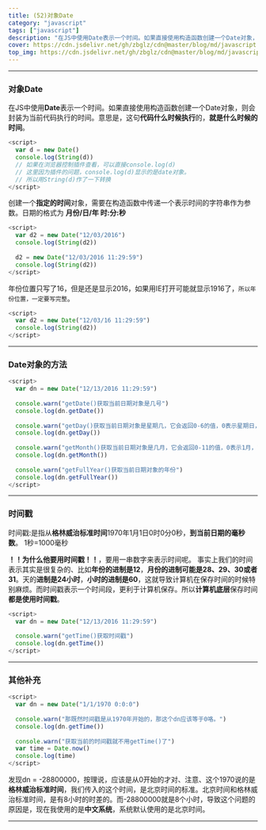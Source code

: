 ```yaml
---
title: (52)对象Date
category: "javascript"
tags: ["javascript"]
description: "在JS中使用Date表示一个时间。如果直接使用构造函数创建一个Date对象，则会封装为当前代码执行的时间。"
cover: https://cdn.jsdelivr.net/gh/zbglz/cdn@master/blog/md/javascript.svg
top_img: https://cdn.jsdelivr.net/gh/zbglz/cdn@master/blog/md/javascript.svg
---
```


***

### 对象Date


在JS中使用**Date**表示一个时间。如果直接使用构造函数创建一个Date对象，则会封装为当前代码执行的时间。意思是，这句**代码什么时候执行**的，**就是什么时候的时间**。

```js js
<script>
  var d = new Date()
  console.log(String(d))
  // 如果在浏览器控制插件查看，可以直接console.log(d)
  // 这里因为插件的问题，console.log(d)显示的是date对象。
  // 所以用String(d)作了一下转换
</script>
```

创建一个**指定的时间**对象，需要在构造函数中传递一个表示时间的字符串作为参数。日期的格式为 **月份/日/年 时:分:秒**

```js js
<script>
  var d2 = new Date("12/03/2016")
  console.log(String(d2))
  
  d2 = new Date("12/03/2016 11:29:59")
  console.log(String(d2))
</script>
```

年份位置只写了16，但是还是显示2016，如果用IE打开可能就显示1916了，`所以年份位置，一定要写完整`。

```js js
<script>
  var d2 = new Date("12/03/16 11:29:59")
  console.log(String(d2))
</script>
```

***

### Date对象的方法

```js js
<script>
  var dn = new Date("12/13/2016 11:29:59")
  
  console.warn("getDate()获取当前日期对象是几号")
  console.log(dn.getDate())
  
  console.warn("getDay()获取当前日期对象是星期几，它会返回0-6的值，0表示星期日，1表示星期一，2表示星期二......")
  console.log(dn.getDay())
  
  console.warn("getMonth()获取当前日期对象是几月，它会返回0-11的值，0表示1月，1表示2月，2表示3月......11表示12月")
  console.log(dn.getMonth())
  
  console.warn("getFullYear()获取当前日期对象的年份")
  console.log(dn.getFullYear())
</script>
```

***

### 时间戳

时间戳:是指从**格林威治标准时间**1970年1月1日0时0分0秒，**到当前日期的毫秒数**。
1秒=1000毫秒

**！！为什么他要用时间戳！！**，要用一串数字来表示时间呢。
事实上我们的时间表示其实是很复杂的、比如**年份的进制是12**，**月份的进制可能是28、29、30或者31**。天的**进制是24小时**，**小时的进制是60**，这就导致计算机在保存时间的时候特别麻烦。而时间戳表示一个时间段，更利于计算机保存。所以**计算机底层**保存时间**都是使用时间戳**。

```js js
<script>
  var dn = new Date("12/13/2016 11:29:59")
  
  console.warn("getTime()获取时间戳")
  console.log(dn.getTime())
</script>
```

***

### 其他补充

```js js
<script>
  var dn = new Date("1/1/1970 0:0:0")
  
  console.warn("那既然时间戳是从1970年开始的，那这个dn应该等于0咯。")
  console.log(dn.getTime()) 
  
  console.warn("获取当前的时间戳就不用getTime()了")
  var time = Date.now()
  console.log(time)
</script>
```

发现dn = -28800000，按理说，应该是从0开始的才对、注意、这个1970说的是**格林威治标准时间**，我们传入的这个时间，是北京时间的标准。北京时间和格林威治标准时间，是有8小时的时差的。而-28800000就是8个小时，导致这个问题的原因是，现在我使用的是**中文系统**，系统默认使用的是北京时间。


***